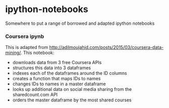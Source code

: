 # ipython-notebooks
Somewhere to put a range of borrowed and adapted ipython notebooks

### Coursera ipynb
This is adapted from http://adilmoujahid.com/posts/2015/03/coursera-data-mining/. This notebook:

- downloads data from 3 free Coursera APIs
- structures this data into 3 dataframes
- indexes each of the dataframes around the ID columns
- creates a function that maps IDs to names
- changes IDs to names in a master dataframe
- looks up additional data on social media sharing from the sharedcount.com API
- orders the master dataframe by the most shared courses

